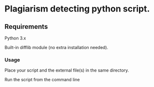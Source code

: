 <h1>Plagiarism detecting python script.</h1>

<h2>Requirements</h2>

Python 3.x

Built-in difflib module (no extra installation needed).

<h3>Usage</h3>

Place your script and the external file(s) in the same directory.

Run the script from the command line

